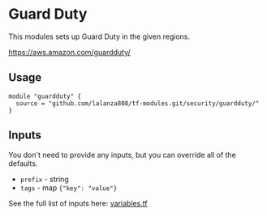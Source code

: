 # Guard Duty

This modules sets up Guard Duty in the given regions.

https://aws.amazon.com/guardduty/

## Usage

```
module "guardduty" {
  source = "github.com/lalanza808/tf-modules.git/security/guardduty/"
}
```

## Inputs

You don't need to provide any inputs, but you can override all of the defaults.

* `prefix` - string
* `tags` - map `{"key": "value"}`

See the full list of inputs here: [variables.tf](./variables.tf)
